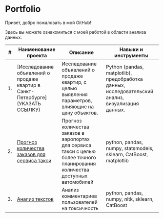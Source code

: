 # Portfolio
 Привет, добро пожаловать в мой GitHub! 
 
 Здесь вы можете ознакомиться с моей работой в области анализа данных. 

 
| #    | Наименование проекта                | Описание                                                     | Навыки и инструменты                                                         |
| ---- | ------------------------------------------------------------ | ------------------------------------------------------------ | ------------------------------------------------------------ |
| 1.   | [Исследование объявлений о продаже квартир в Санкт-Петербурге](УКАЗАТЬ ССЫЛКУ) | Исследование объявлений о продаже квартир, с целью выявления параметров, влияющие на цену объектов. | Python (pandas, matplotlib), предобработка данных, исследовательский анализ, визуализация данных.|
| 2.   | [Прогноз количества заказов для сервиса такси](https://github.com/aq2003/Portfolio/tree/main/Taxi%20Service) | Прогноз количества заказов в аэропортах <br/>для сервиса такси с целью более точного планирования количества доступных <br/>автомобилей | python, pandas, numpy, statsmodels, sklearn, CatBoost, matplotlib |
| 3.   | [Анализ текстов](https://github.com/aq2003/Portfolio/tree/main/Analyzing%20Texts) | Анализ комментариев пользователей на токсичность             | python, pandas, numpy, nltk, sklearn, CatBoost |

